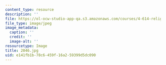 ```yaml
---
content_type: resource
description: ''
file: https://ol-ocw-studio-app-qa.s3.amazonaws.com/courses/4-614-religious-architecture-and-islamic-cultures-fall-2002/e141fb1b78c6459f16a259399d5dc090_2046.jpg
file_type: image/jpeg
image_metadata:
  caption: ''
  credit: ''
  image-alt: ''
resourcetype: Image
title: 2046.jpg
uid: e141fb1b-78c6-459f-16a2-59399d5dc090
---
```

